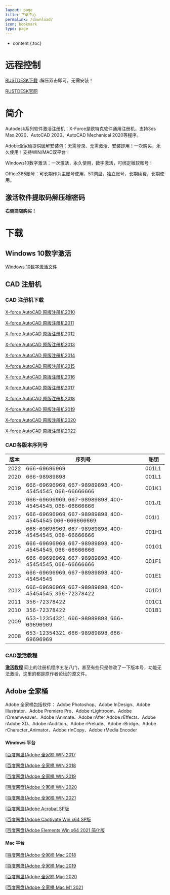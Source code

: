 ```yaml
---
layout: page
title: 下载中心
permalink: /download/
icon: bookmark
type: page
---
```


* content
{:toc}

# 远程控制

[RUSTDESK下载](http://gitee.com/rustdesk/rustdesk/attach_files/815641/download/rustdesk-1.1.8-windows_x64-portable.zip) :解压双击即可，无需安装！

[RUSTDESK官网](http://rustdesk.com/zh/)

# 简介 

Autodesk系列软件激活注册机：X-Force是欧特克软件通用注册机，支持3ds Max 2020、AutoCAD 2020、AutoCAD Mechanical 2020等程序。

Adobe全家桶提供破解安装包：无需登录、无需激活、安装即用！一次购买，永久使用！支持WIN/MAC双平台！

Windows10数字激活：一次激活，永久使用，数字激活，可绑定微软账号！

Office365账号：可长期作为主账号使用，5T网盘，独立账号，长期续费，长期使用。

## 激活软件提取码解压缩密码  

**右侧商店购买！**

# 下载

## Windows 10数字激活

[Windows 10数字激活文件](https://ods.lanzoui.com/i1lPsu0kkaf)

## CAD 注册机

### CAD 注册机下载
[X-force AutoCAD 原版注册机2010](https://ods.lanzoui.com/iVMVNtzl0yj) 

[X-force AutoCAD 原版注册机2011](https://ods.lanzoui.com/iJGTYtzljkj)

[X-force AutoCAD 原版注册机2012](https://ods.lanzoui.com/iDOPAtzl5sd)

[X-force AutoCAD 原版注册机2013](https://ods.lanzoui.com/itrJ9tzl6pg)

[X-force AutoCAD 原版注册机2014](https://ods.lanzoui.com/i7GZ1tzl75c)

[X-force AutoCAD 原版注册机2015](https://ods.lanzoui.com/iB0w2tzl79g)

[X-force AutoCAD 原版注册机2016](https://ods.lanzoui.com/ip42ltzl7cj)

[X-force AutoCAD 原版注册机2017](https://ods.lanzoui.com/iAFRqtzl7mj)

[X-force AutoCAD 原版注册机2018](https://ods.lanzoui.com/ixFxCtzl7qd)

[X-force AutoCAD 原版注册机2019](https://ods.lanzoui.com/io5CQtzkyzi)

[X-force AutoCAD 原版注册机2020](https://ods.lanzoui.com/iaCZztzkzcb)

[X-force AutoCAD 原版注册机2022](https://ods.lanzoui.com/iOhUhtzl0sd)

### CAD各版本序列号

|版本|序列号|秘钥|
|---|---|---|
|2022|666-69696969|001L1|
|2020|666-98989898|001L1|
|2019|666-69696969, 667-98989898, 400-45454545, 066-66666666|001K1|
|2018|666-69696969, 667-98989898, 400-45454545, 066-66666666| 001J1|
|2017|666-69696969, 667-98989898, 400-45454545 066-666666669|001I1|
|2016|666-69696969, 667-98989898, 400-45454545, 066-66666666|001H1|
|2015|666-69696969, 667-98989898, 400-45454545, 066-66666666|001G1|
|2014|666-69696969, 667-98989898, 400-45454545, 066-66666666|001F1|
|2013|666-69696969, 667-98989898, 400-45454545|001E1|
|2012|666-69696969, 667-98989898, 400-45454545, 356-72378422|001D1|
|2011|356-72378422|001C1|
|2010|356-72378422|001B1|
|2009|653-12354321, 666-98989898, 666-69696969| |
|2008|653-12354321, 666-98989898, 666-69696969| |

### CAD激活教程

**[激活教程](https://ms.it365.site/cad/)**
网上的注册机程序五花八门，甚至有些只是修改了一下版本号，功能无法激活，这里的都是原作者论坛的源文件。

## Adobe 全家桶
Adobe 全家桶包括软件： Adobe Photoshop、Adobe InDesign、Adobe Illustrator、Adobe Premiere Pro、Adobe rLightroom、Adobe rDreamweaver、Adobe rAnimate、Adobe rAfter   Adobe rEffects、Adobe rAdobe XD、Adobe rAudition、Adobe rPrelude、Adobe rBridge、Adobe rCharacter_Animator、Adobe rInCopy、Adobe rMedia Encoder 

#### Windows 平台

[[百度网盘]Adobe 全家桶  WIN 2017](https://pan.baidu.com/s/1qkphct5gWfgz0t5JBSa0Zw)

[[百度网盘]Adobe 全家桶  WIN 2018](https://pan.baidu.com/s/1Zew0XZM8nw5nfVjybNmXWA)

[[百度网盘]Adobe 全家桶  WIN 2019](https://pan.baidu.com/s/1vkUzXAhgwALroOnZSof1mw)

[[百度网盘]Adobe 全家桶  WIN 2020](https://pan.baidu.com/s/1gChCB9jE6OZ8YdDNy392Bg)

[[百度网盘]Adobe 全家桶  WIN 2021](https://pan.baidu.com/s/1yR9HjMgLC86foN4JbkTrqQ)

[[百度网盘]Adobe Acrobat SP版](https://pan.baidu.com/s/1Rz7_43gHHt-S3c1eXTPaLQ)

[[百度网盘]Adobe Captivate Win x64 SP版](https://pan.baidu.com/s/1IJetSmOPsHhhoeb5_Vv1FA)

[[百度网盘]Adobe Elements Win x64  2021 简化版](https://pan.baidu.com/s/17NJaMZAzzGK8qhB3WS0A2w)


#### Mac 平台


[[百度网盘]Adobe 全家桶  Mac 2018](https://pan.baidu.com/s/1BLajy0jxDhncvxCWxvq21A)

[[百度网盘]Adobe 全家桶  Mac 2019](https://pan.baidu.com/s/1eAXcAR1-2ONnXAe-SVpurQ)

[[百度网盘]Adobe 全家桶  Mac 2020](https://pan.baidu.com/s/1dLKOYtGvXfX8Z9KDt55JFA)

[[百度网盘]Adobe 全家桶  Mac M1 2021](https://pan.baidu.com/s/1yISAD5U5QiRQchcTSWEC9w)


